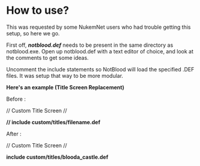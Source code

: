 # How to use?

This was requested by some NukemNet users who had trouble getting this setup, so here we go.

First off, ***notblood.def*** needs to be present in the same directory as notblood.exe.
Open up notblood.def with a text editor of choice, and look at the comments to get some ideas.

Uncomment the include statements so NotBlood will load the specified .DEF files. It was setup that way to be more modular.

**Here's an example (Title Screen Replacement)**

Before :

// Custom Title Screen //

**// include custom/titles/filename.def**

After :

// Custom Title Screen //

**include custom/titles/blooda\_castle.def**

